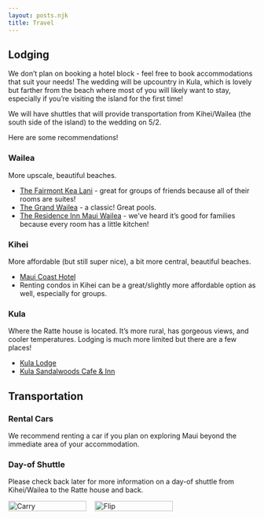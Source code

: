 ```yaml
---
layout: posts.njk
title: Travel
---
```


## Lodging

We don’t plan on booking a hotel block - feel free to book accommodations that suit your needs! The wedding will be upcountry in Kula, which is lovely but farther from the beach where most of you will likely want to stay, especially if you’re visiting the island for the first time!

We will have shuttles that will provide transportation from Kihei/Wailea (the south side of the island) to the wedding on 5/2.

 Here are some recommendations!

### Wailea

More upscale, beautiful beaches.

* [The Fairmont Kea Lani](https://www.fairmont.com/en/hotels/hawaii-maui/fairmont-kea-lani.html) - great for groups of friends because all of their rooms are suites!
* [The Grand Wailea](https://www.grandwailea.com/) - a classic! Great pools.
* [The Residence Inn Maui Wailea](https://www.marriott.com/en-us/hotels/hnmri-residence-inn-maui-wailea/overview/) - we’ve heard it’s good for families because every room has a little kitchen!

### Kihei

More affordable (but still super nice), a bit more central, beautiful beaches.

* [Maui Coast Hotel](https://www.mauicoasthotel.com/)
* Renting condos in Kihei can be a great/slightly more affordable option as well, especially for groups.

### Kula

Where the Ratte house is located. It’s more rural, has gorgeous views, and cooler temperatures. Lodging is much more limited but there are a few places!

* [Kula Lodge](https://kulalodge.com/)
* [Kula Sandalwoods Cafe & Inn](https://kulasandalwoods.com/)

## Transportation
### Rental Cars

We recommend renting a car if you plan on exploring Maui beyond the immediate area of your accommodation.

### Day-of Shuttle
Please check back later for more information on a day-of shuttle from Kihei/Wailea to the Ratte house and back.

<div style="display: flex; margin: 0 rem 0; width: 70%;">
    <img src="/assets/img/carry.jpg" alt="Carry" style="width: 90%; height: auto;" />
    <img src="/assets/img/flip.jpg" alt="Flip" style="width: 90%; height: auto;" />
</div>
